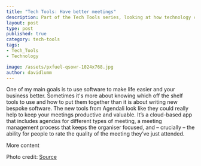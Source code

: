 ```yaml
---
title: "Tech Tools: Have better meetings"
description: Part of the Tech Tools series, looking at how technology can help you to have better meetings
layout: post
type: post
published: true
category: tech-tools
tags:
- Tech_Tools
- Technology

image: /assets/pxfuel-qsowr-1024x768.jpg
author: davidlumm
---
```


One of my main goals is to use software to make life easier and your business better. Sometimes it's more about knowing which off the shelf tools to use and how to put them together than it is about writing new bespoke software. The new tools from Agendali look like they could really help to keep your meetings productive and valuable. It’s a cloud-based app that includes agendas for different types of meeting, a meeting management process that keeps the organiser focused, and – crucially – the ability for people to rate the quality of the meeting they’ve just attended.

<!--more-->

More content

Photo credit: [Source](url)
